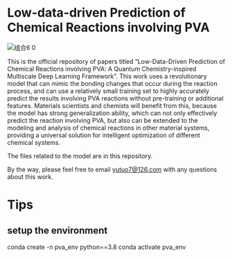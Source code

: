 # Low-data-driven Prediction of Chemical Reactions involving PVA
![组合6 0](https://github.com/user-attachments/assets/6861f1ac-ee3a-49e1-b544-e2b26e600722)

This is the official repository of papers titled “Low-Data-Driven Prediction of Chemical Reactions involving PVA: A Quantum Chemistry-inspired Multiscale Deep Learning Framework”. This work uses a revolutionary model that can mimic the bonding changes that occur during the reaction process, and can use a relatively small training set to highly accurately predict the results involving PVA reactions without pre-training or additional features. Materials scientists and chemists will benefit from this, because the model has strong generalization ability, which can not only effectively predict the reaction involving PVA, but also can be extended to the modeling and analysis of chemical reactions in other material systems, providing a universal solution for intelligent optimization of different chemical systems. 
 
The files related to the model are in this repository.

By the way, please feel free to email yutuo7@126.com with any questions about this work.

# Tips
## setup the environment
conda create -n pva_env python==3.8
conda activate pva_env


